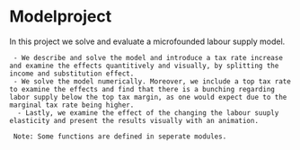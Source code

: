 # Modelproject

In this project we solve and evaluate a microfounded labour supply model.

     - We describe and solve the model and introduce a tax rate increase and examine the effects quantitively and visually, by splitting the income and substitution effect.
     - We solve the model numerically. Moreover, we include a top tax rate to examine the effects and find that there is a bunching regarding labor supply below the top tax margin, as one would expect due to the marginal tax rate being higher.
      - Lastly, we examine the effect of the changing the labour suuply elasticity and present the results visually with an animation.

     Note: Some functions are defined in seperate modules.